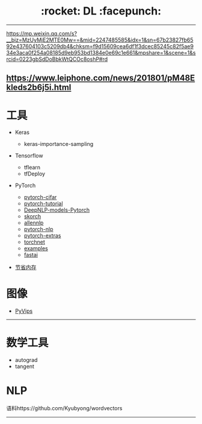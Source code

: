 <h1 align = "center">:rocket: DL :facepunch:</h1>

---
https://mp.weixin.qq.com/s?__biz=MzUyMjE2MTE0Mw==&mid=2247485585&idx=1&sn=67b23827fb6592e437604103c5209db4&chksm=f9d15609cea6df1f3dcec85245c82f5ae934e3aca0f254a08185d9eb953bd1384e0e69c1e661&mpshare=1&scene=1&srcid=0223gbSdDoBbkWtQCOc8oshP#rd

https://www.leiphone.com/news/201801/pM48Ekleds2b6j5i.html
---
# 工具
- Keras
  - keras-importance-sampling
- Tensorflow
  - tflearn
  - tfDeploy
- PyTorch
    - [pytorch-cifar][12]
    - [pytorch-tutorial][6]
    - [DeepNLP-models-Pytorch][5]
    - [skorch][3]
    - [allennlp][4]
    - [pytorch-nlp][10]
    - [pytorch-extras][11]
    - [torchnet][7]
    - [examples][8]
    - [fastai][9]
    
- [节省内存][2]

# 图像
- [PyVips][1]

---
# 数学工具
- autograd
- tangent

# NLP
语料https://github.com/Kyubyong/wordvectors

---
[1]: https://github.com/jcupitt/pyvips
[2]: https://github.com/openai/gradient-checkpointing
[3]: https://github.com/dnouri/skorch
[4]: https://github.com/allenai/allennlp
[5]: https://github.com/DSKSD/DeepNLP-models-Pytorch#references
[6]: https://github.com/Jie-Yuan/pytorch-tutorial
[7]: https://github.com/pytorch/tnt
[8]: https://github.com/pytorch/examples
[9]: https://github.com/fastai/fastai
[10]: https://github.com/PetrochukM/PyTorch-NLP
[11]: https://github.com/mrdrozdov-github/pytorch-extras
[12]: https://github.com/kuangliu/pytorch-cifar
